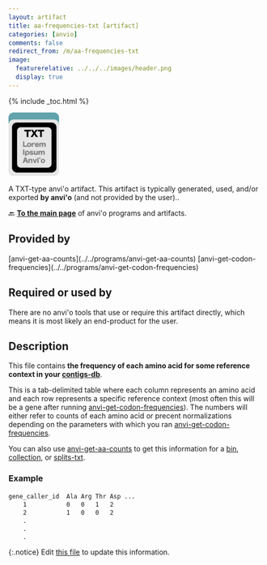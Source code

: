 ```yaml
---
layout: artifact
title: aa-frequencies-txt [artifact]
categories: [anvio]
comments: false
redirect_from: /m/aa-frequencies-txt
image:
  featurerelative: ../../../images/header.png
  display: true
---
```



{% include _toc.html %}


<img src="../../images/icons/TXT.png" alt="TXT" style="width:100px; border:none" />

A TXT-type anvi'o artifact. This artifact is typically generated, used, and/or exported **by anvi'o** (and not provided by the user)..

🔙 **[To the main page](../../)** of anvi'o programs and artifacts.

## Provided by


<p style="text-align: left" markdown="1"><span class="artifact-p">[anvi-get-aa-counts](../../programs/anvi-get-aa-counts)</span> <span class="artifact-p">[anvi-get-codon-frequencies](../../programs/anvi-get-codon-frequencies)</span></p>


## Required or used by


There are no anvi'o tools that use or require this artifact directly, which means it is most likely an end-product for the user.


## Description

This file contains **the frequency of each amino acid for some reference context in your <span class="artifact-n">[contigs-db](/help/main/artifacts/contigs-db)</span>**.  

This is a tab-delimited table where each column represents an amino acid and each row represents a specific reference context (most often this will be a gene after running <span class="artifact-p">[anvi-get-codon-frequencies](/help/main/programs/anvi-get-codon-frequencies)</span>). The numbers will either refer to counts of each amino acid or precent normalizations depending on the parameters with which you ran <span class="artifact-p">[anvi-get-codon-frequencies](/help/main/programs/anvi-get-codon-frequencies)</span>. 

You can also use <span class="artifact-p">[anvi-get-aa-counts](/help/main/programs/anvi-get-aa-counts)</span> to get this information for a <span class="artifact-n">[bin](/help/main/artifacts/bin)</span>, <span class="artifact-n">[collection](/help/main/artifacts/collection)</span>, or <span class="artifact-n">[splits-txt](/help/main/artifacts/splits-txt)</span>. 

### Example

    gene_caller_id  Ala Arg Thr Asp ...
        1           0   0   1   2
        2           1   0   0   2
        .
        .
        .


{:.notice}
Edit [this file](https://github.com/merenlab/anvio/tree/master/anvio/docs/artifacts/aa-frequencies-txt.md) to update this information.

